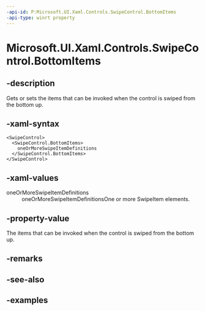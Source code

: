 ```yaml
---
-api-id: P:Microsoft.UI.Xaml.Controls.SwipeControl.BottomItems
-api-type: winrt property
---
```


<!-- Property syntax.
public SwipeItems BottomItems { get;  set; }
-->

# Microsoft.UI.Xaml.Controls.SwipeControl.BottomItems

## -description

Gets or sets the items that can be invoked when the control is swiped from the bottom up.

## -xaml-syntax

```xaml
<SwipeControl>
  <SwipeControl.BottomItems>
    oneOrMoreSwipeItemDefinitions
  </SwipeControl.BottomItems>
</SwipeControl>
```

## -xaml-values

<dl><dt>oneOrMoreSwipeItemDefinitions</dt><dd>oneOrMoreSwipeItemDefinitionsOne or more SwipeItem elements.</dd>
</dl>

## -property-value

The items that can be invoked when the control is swiped from the bottom up.

## -remarks

## -see-also

## -examples

